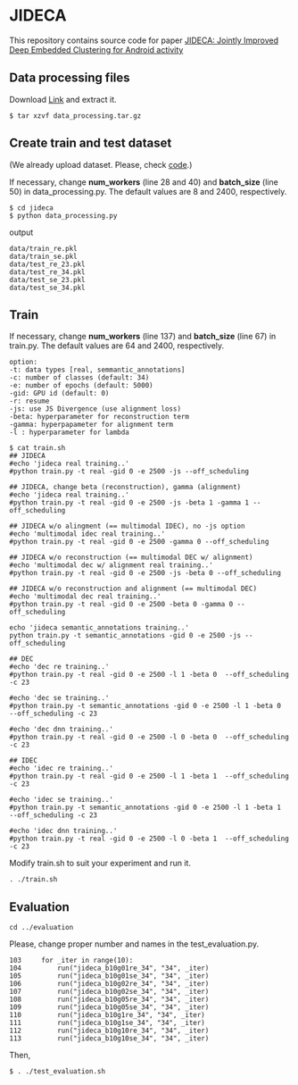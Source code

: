 # JIDECA
This repository contains source code for paper [JIDECA: Jointly Improved Deep Embedded Clustering for Android activity](https://ieeexplore.ieee.org/abstract/document/10066814)

## Data processing files
Download [Link](https://drive.google.com/file/d/1wacGwcTHUPWZ-c9mouq6AVUepagiVKQo/view?usp=sharing) and extract it.
```
$ tar xzvf data_processing.tar.gz
```

## Create train and test dataset
(We already upload dataset. Please, check [code](https://github.com/hopemini/jideca/tree/main/jideca/data).)

If necessary, change **num_workers** (line 28 and 40) and **batch_size** (line 50) in data_processing.py.
The default values are 8 and 2400, respectively.
```
$ cd jideca
$ python data_processing.py
```

output
```
data/train_re.pkl
data/train_se.pkl
data/test_re_23.pkl
data/test_re_34.pkl
data/test_se_23.pkl
data/test_se_34.pkl
```

## Train
If necessary, change **num_workers** (line 137) and **batch_size** (line 67) in train.py.
The default values are 64 and 2400, respectively.
```
option:
-t: data types [real, semmantic_annotations]
-c: number of classes (default: 34)
-e: number of epochs (default: 5000)
-gid: GPU id (default: 0)
-r: resume
-js: use JS Divergence (use alignment loss)
-beta: hyperparameter for reconstruction term
-gamma: hyperpapameter for alignment term
-l : hyperparameter for lambda
```

```
$ cat train.sh
## JIDECA
#echo 'jideca real training..'
#python train.py -t real -gid 0 -e 2500 -js --off_scheduling

## JIDECA, change beta (reconstruction), gamma (alignment)
#echo 'jideca real training..'
#python train.py -t real -gid 0 -e 2500 -js -beta 1 -gamma 1 --off_scheduling

## JIDECA w/o alingment (== multimodal IDEC), no -js option
#echo 'multimodal idec real training..'
#python train.py -t real -gid 0 -e 2500 -gamma 0 --off_scheduling

## JIDECA w/o reconstruction (== multimodal DEC w/ alignment)
#echo 'multimodal dec w/ alignment real training..'
#python train.py -t real -gid 0 -e 2500 -js -beta 0 --off_scheduling

## JIDECA w/o reconstruction and alignment (== multimodal DEC)
#echo 'multimodal dec real training..'
#python train.py -t real -gid 0 -e 2500 -beta 0 -gamma 0 --off_scheduling

echo 'jideca semantic_annotations training..'
python train.py -t semantic_annotations -gid 0 -e 2500 -js --off_scheduling

## DEC
#echo 'dec re training..'
#python train.py -t real -gid 0 -e 2500 -l 1 -beta 0  --off_scheduling -c 23

#echo 'dec se training..'
#python train.py -t semantic_annotations -gid 0 -e 2500 -l 1 -beta 0  --off_scheduling -c 23

#echo 'dec dnn training..'
#python train.py -t real -gid 0 -e 2500 -l 0 -beta 0  --off_scheduling -c 23

## IDEC
#echo 'idec re training..'
#python train.py -t real -gid 0 -e 2500 -l 1 -beta 1  --off_scheduling -c 23

#echo 'idec se training..'
#python train.py -t semantic_annotations -gid 0 -e 2500 -l 1 -beta 1  --off_scheduling -c 23

#echo 'idec dnn training..'
#python train.py -t real -gid 0 -e 2500 -l 0 -beta 1  --off_scheduling -c 23
```

Modify train.sh to suit your experiment and run it.
```
. ./train.sh
```

## Evaluation
```
cd ../evaluation
```
Please, change proper number and names in the test_evaluation.py.
```
103     for _iter in range(10):
104         run("jideca_b10g01re_34", "34", _iter)
105         run("jideca_b10g01se_34", "34", _iter)
106         run("jideca_b10g02re_34", "34", _iter)
107         run("jideca_b10g02se_34", "34", _iter)
108         run("jideca_b10g05re_34", "34", _iter)
109         run("jideca_b10g05se_34", "34", _iter)
110         run("jideca_b10g1re_34", "34", _iter)
111         run("jideca_b10g1se_34", "34", _iter)
112         run("jideca_b10g10re_34", "34", _iter)
113         run("jideca_b10g10se_34", "34", _iter)
```
Then,
```
$ . ./test_evaluation.sh
```
